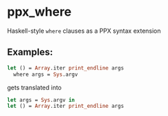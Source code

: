# ppx_where
Haskell-style `where` clauses as a PPX syntax extension

## Examples:

```ocaml
let () = Array.iter print_endline args
  where args = Sys.argv
```
gets translated into
```ocaml
let args = Sys.argv in
let () = Array.iter print_endline args
```
